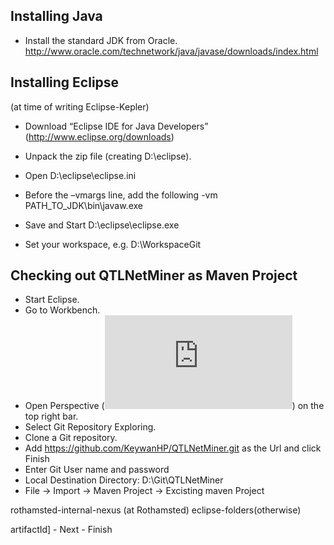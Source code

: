 ## Installing Java
* Install the standard JDK from Oracle. http://www.oracle.com/technetwork/java/javase/downloads/index.html 

## Installing Eclipse

(at time of writing Eclipse-Kepler)

* Download “Eclipse IDE for Java Developers” (http://www.eclipse.org/downloads) 
* Unpack the zip file (creating D:\eclipse).
* Open D:\eclipse\eclipse.ini
* Before the –vmargs line, add the following
-vm 
PATH_TO_JDK\bin\javaw.exe 

* Save and Start D:\eclipse\eclipse.exe
* Set your workspace, e.g. D:\WorkspaceGit

## Checking out QTLNetMiner as Maven Project

* Start Eclipse.
* Go to Workbench.
* Open Perspective (![Perspective Icon](http://wiki.ondex.org/index.php?title=Image:Perspective_icon.png)) on the top right bar.
* Select Git Repository Exploring.
* Clone a Git repository.
* Add https://github.com/KeywanHP/QTLNetMiner.git as the Url and click Finish
* Enter Git User name and password
* Local Destination Directory: D:\Git\QTLNetMiner
* File -> Import -> Maven Project -> Excisting maven Project

rothamsted-internal-nexus (at Rothamsted) 
eclipse-folders(otherwise) 

artifactId] - Next - Finish
